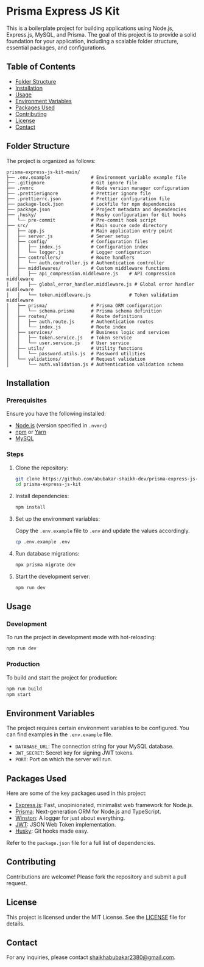 # Prisma Express JS Kit

This is a boilerplate project for building applications using Node.js, Express.js, MySQL, and Prisma. The goal of this project is to provide a solid foundation for your application, including a scalable folder structure, essential packages, and configurations.

## Table of Contents

-   [Folder Structure](#folder-structure)
-   [Installation](#installation)
-   [Usage](#usage)
-   [Environment Variables](#environment-variables)
-   [Packages Used](#packages-used)
-   [Contributing](#contributing)
-   [License](#license)
-   [Contact](#contact)

## Folder Structure

The project is organized as follows:

```plaintext
prisma-express-js-kit-main/
├── .env.example               # Environment variable example file
├── .gitignore                 # Git ignore file
├── .nvmrc                     # Node version manager configuration
├── .prettierignore            # Prettier ignore file
├── .prettierrc.json           # Prettier configuration file
├── package-lock.json          # Lockfile for npm dependencies
├── package.json               # Project metadata and dependencies
├── .husky/                    # Husky configuration for Git hooks
│   └── pre-commit             # Pre-commit hook script
├── src/                       # Main source code directory
│   ├── app.js                 # Main application entry point
│   ├── server.js              # Server setup
│   ├── config/                # Configuration files
│   │   ├── index.js           # Configuration index
│   │   └── logger.js          # Logger configuration
│   ├── controllers/           # Route handlers
│   │   └── auth.controller.js # Authentication controller
│   ├── middlewares/           # Custom middleware functions
│   │   ├── api_compression.middleware.js    # API compression middleware
│   │   ├── global_error_handler.middleware.js # Global error handler middleware
│   │   └── token.middleware.js              # Token validation middleware
│   ├── prisma/                # Prisma ORM configuration
│   │   └── schema.prisma      # Prisma schema definition
│   ├── routes/                # Route definitions
│   │   ├── auth.route.js      # Authentication routes
│   │   └── index.js           # Route index
│   ├── services/              # Business logic and services
│   │   ├── token.service.js   # Token service
│   │   └── user.service.js    # User service
│   ├── utils/                 # Utility functions
│   │   └── password.utils.js  # Password utilities
│   └── validations/           # Request validation
│       └── auth.validation.js # Authentication validation schema
```

## Installation

### Prerequisites

Ensure you have the following installed:

-   [Node.js](https://nodejs.org/) (version specified in `.nvmrc`)
-   [npm](https://www.npmjs.com/) or [Yarn](https://yarnpkg.com/)
-   [MySQL](https://www.mysql.com/)

### Steps

1. Clone the repository:

    ```bash
    git clone https://github.com/abubakar-shaikh-dev/prisma-express-js-kit.git
    cd prisma-express-js-kit
    ```

2. Install dependencies:

    ```bash
    npm install
    ```

3. Set up the environment variables:

    Copy the `.env.example` file to `.env` and update the values accordingly.

    ```bash
    cp .env.example .env
    ```

4. Run database migrations:

    ```bash
    npx prisma migrate dev
    ```

5. Start the development server:

    ```bash
    npm run dev
    ```

## Usage

### Development

To run the project in development mode with hot-reloading:

```bash
npm run dev
```

### Production

To build and start the project for production:

```bash
npm run build
npm start
```

## Environment Variables

The project requires certain environment variables to be configured. You can find examples in the `.env.example` file.

-   `DATABASE_URL`: The connection string for your MySQL database.
-   `JWT_SECRET`: Secret key for signing JWT tokens.
-   `PORT`: Port on which the server will run.

## Packages Used

Here are some of the key packages used in this project:

-   [Express.js](https://expressjs.com/): Fast, unopinionated, minimalist web framework for Node.js.
-   [Prisma](https://www.prisma.io/): Next-generation ORM for Node.js and TypeScript.
-   [Winston](https://github.com/winstonjs/winston): A logger for just about everything.
-   [JWT](https://github.com/auth0/node-jsonwebtoken): JSON Web Token implementation.
-   [Husky](https://github.com/typicode/husky): Git hooks made easy.

Refer to the `package.json` file for a full list of dependencies.

## Contributing

Contributions are welcome! Please fork the repository and submit a pull request.

## License

This project is licensed under the MIT License. See the [LICENSE](LICENSE) file for details.

## Contact

For any inquiries, please contact [shaikhabubakar2380@gmail.com](mailto:shaikhabubakar2380@gmail.com).
